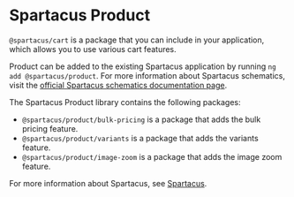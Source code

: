 # Spartacus Product

`@spartacus/cart` is a package that you can include in your application, which allows you to use various cart features.

Product can be added to the existing Spartacus application by running `ng add @spartacus/product`. For more information about Spartacus schematics, visit the [official Spartacus schematics documentation page](https://sap.github.io/spartacus-docs/schematics/).

The Spartacus Product library contains the following packages:

- `@spartacus/product/bulk-pricing` is a package that adds the bulk pricing feature.
- `@spartacus/product/variants` is a package that adds the variants feature.
- `@spartacus/product/image-zoom` is a package that adds the image zoom feature.

For more information about Spartacus, see [Spartacus](https://github.com/SAP/spartacus).

